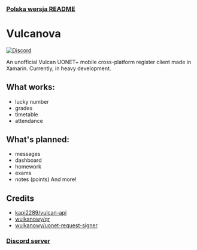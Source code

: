 ### [Polska wersja README](README.md)

# Vulcanova
[![Discord](https://img.shields.io/discord/951860775503421460?style=for-the-badge)](https://discord.gg/GaCQknqRjT)

An unofficial Vulcan UONET+ mobile cross-platform register client made in Xamarin. Currently, in heavy development.

## What works:
- lucky number
- grades
- timetable
- attendance

## What's planned:
- messages 
- dashboard
- homework
- exams
- notes (points)
And more!

## Credits
* [kapi2289/vulcan-api](https://github.com/kapi2289/vulcan-api/)
* [wulkanowy/qr](https://github.com/wulkanowy/qr)
* [wulkanowy/uonet-request-signer](https://github.com/wulkanowy/uonet-request-signer)

### [Discord server](https://discord.gg/GaCQknqRjT)
